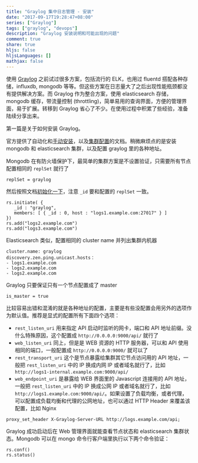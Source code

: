 ```yaml
---
title: "Graylog 集中日志管理 - 安装"
date: "2017-09-17T19:28:47+08:00"
series: ["Graylog"]
tags: ["graylog", "devops"]
description: "Graylog 安装说明和可能出现的问题"
comment: true
share: true
hljs: false
hljsLanguages: []
mathjax: false
---
```


使用 [Graylog](https://www.graylog.org) 之前试过很多方案，包括流行的 ELK，也用过 fluentd 搭配各种存储，influxdb, mongodb 等等。但这些方案在日志量大了之后出现性能瓶颈都没有提供解决方案。而 Graylog 作为整合方案，使用 elasticsearch 存储，mongodb 缓存，带流量控制 (throttling)，简单易用的查询界面，方便的管理界面，易于扩展。转移到 Graylog 省心了不少。在使用过程中积累了些经验，准备陆续分享出来。

第一篇是关于如何安装 Graylog。

<!--more-->

官方提供了自动化和[手动安装](http://docs.graylog.org/en/2.3/pages/installation/manual_setup.html)，以及[集群配置](http://docs.graylog.org/en/2.3/pages/configuration/multinode_setup.html)的文档。稍微麻烦点的是安装 mongodb 和 elasticsearch 集群，以及配置 graylog 里的各种地址。

Mongodb 在有防火墙保护下，最简单的集群方案是不设置验证，只需要所有节点配置相同的  `replSet`  就行了

```
replSet = graylog
```

然后按照文档[初始化一下](https://docs.mongodb.com/manual/tutorial/deploy-replica-set/)，注意 `_id` 要和配置的 `replSet` 一致。

```
rs.initiate( {
   _id : "graylog",
   members: [ { _id : 0, host : "logs1.example.com:27017" } ]
})
rs.add("logs2.example.com")
rs.add("logs3.example.com")
```

Elasticsearch 类似，配置相同的 cluster name 并列出集群内机器

```
cluster.name: graylog
discovery.zen.ping.unicast.hosts：
- logs1.example.com
- logs2.example.com
- logs2.example.com
```

Graylog 只要保证只有一个节点配置成了 master

```
is_master = true
```

比较容易出错和混淆的就是各种地址的配置，主要是有些没配置会用另外的选项作为默认值。推荐是显式的配置所有下面四个选项：

- `rest_listen_uri` 用来指定 API 启动时监听的网卡，端口和 API 地址前缀。没什么特殊原因，这个配置成  `http://0.0.0.0:9000/api/` 就行了
- `web_listen_uri` 同上，但是是 WEB 资源的 HTTP 服务器，可以和 API 使用相同的端口，一般配置成 `http://0.0.0.0:9000/` 就可以了
- `rest_transport_uri` 这个是节点暴露给集群其它节点访问用的 API 地址，一般把 `rest_listen_uri` 中的 IP 换成内网 IP 或者域名就行了，比如 `http://logs1-internal.example.com:9000/api/`
- `web_endpoint_uri` 是暴露给 WEB 界面里的 Javascript 连接用的 API 地址，一般把 `rest_listen_uri` 中的 IP 换成公网 IP 或者域名就行了，比如 `http://logs1.example.com:9000/api/`。如果设置了负载均衡，或者代理，可以配置成负载均衡和代理的公网地址，也可以通过 HTTP Header 来覆盖该配置，比如 Nginx

```
proxy_set_header X-Graylog-Server-URL http://logs.example.com/api;
```

Graylog 成功启动后在 Web 管理界面就能查看节点状态和 elasticsearch 集群状态。Mongodb 可以在 mongo 命令行客户端里执行以下两个命令验证：

```
rs.conf()
rs.status()
```
